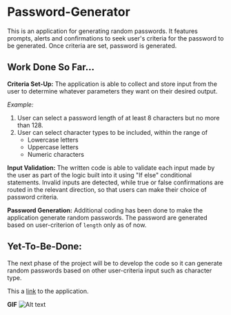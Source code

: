 # Password-Generator
This is an application for generating random passwords. It features prompts, 
alerts and confirmations to seek user's criteria for the password to be generated.
Once criteria are set, password is generated.

## Work Done So Far...

**Criteria Set-Up:** The application is able to collect and store input from the user 
to determine whatever parameters they want on their desired output.

  *Example:*
1. User can select a password length of at least 8 characters but no more than 128.
2. User can select character types to be included, within the range of
    - Lowercase letters
    - Uppercase letters
    - Numeric characters
    
**Input Validation:** The written code is able to validate each input made by 
the user as part of the logic built into it using "If else" conditional statements. 
Invalid inputs are detected, while true or false confirmations are routed in the 
relevant direction, so that users can make their choice of password criteria.

**Password Generation:** Additional coding has been done to make the application generate random passwords. The password are generated based on user-criterion of `length` only as of now.

## Yet-To-Be-Done:
The next phase of the project will be to develop the code so it can generate random passwords 
based on other user-criteria input such as character type.

This a [link](https://contentcommando.github.io/Password-Generator/) to the application.

**GIF**
![Alt text](<Untitled_ Oct 1, 2023 11_18 PM.gif>)

